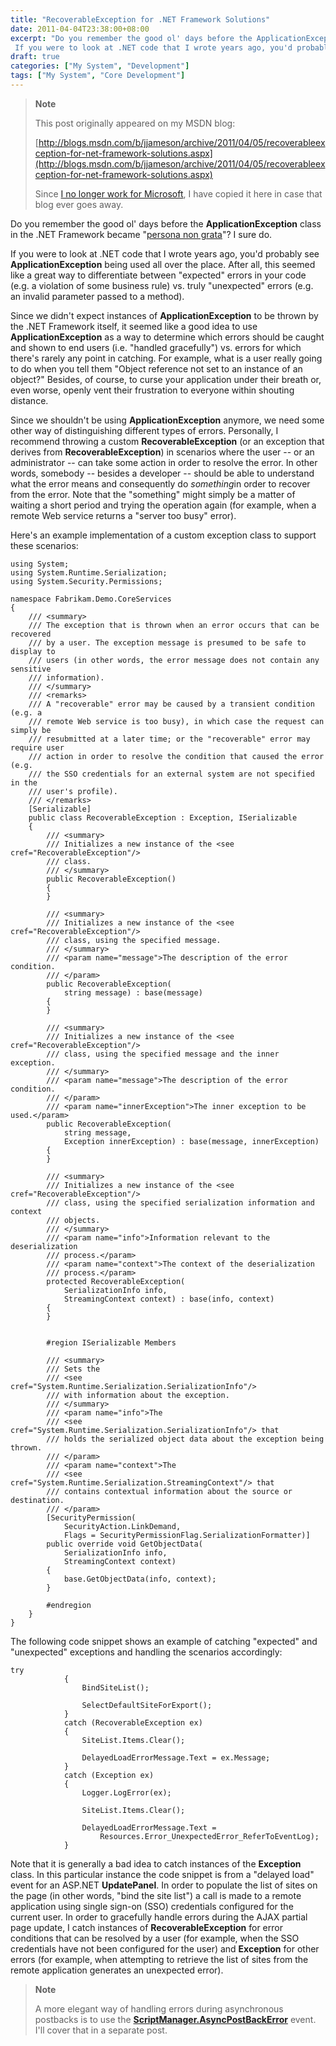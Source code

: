 ```yaml
---
title: "RecoverableException for .NET Framework Solutions"
date: 2011-04-04T23:38:00+08:00
excerpt: "Do you remember the good ol' days before the ApplicationException class in the .NET Framework became \" persona non grata \"? I sure do. 
 If you were to look at .NET code that I wrote years ago, you'd probably see ApplicationException being used all over..."
draft: true
categories: ["My System", "Development"]
tags: ["My System", "Core Development"]
---
```


> **Note**
>
> This post originally appeared on my MSDN blog:
>
> [http://blogs.msdn.com/b/jjameson/archive/2011/04/05/recoverableexception-for-net-framework-solutions.aspx](http://blogs.msdn.com/b/jjameson/archive/2011/04/05/recoverableexception-for-net-framework-solutions.aspx)
>
> Since [I no longer work for Microsoft](/blog/jjameson/2011/09/02/last-day-with-microsoft), I have copied it here in case that blog ever goes away.

Do you remember the good ol' days before the **ApplicationException** class in the .NET Framework became "[persona non grata](http://en.wikipedia.org/wiki/Persona_non_grata)"? I sure do.

If you were to look at .NET code that I wrote years ago, you'd probably see **ApplicationException** being used all over the place. After all, this seemed like a great way to differentiate between "expected" errors in your code (e.g. a violation of some business rule) vs. truly "unexpected" errors (e.g. an invalid parameter passed to a method).

Since we didn't expect instances of **ApplicationException** to be thrown by the .NET Framework itself, it seemed like a good idea to use **ApplicationException** as a way to determine which errors should be caught and shown to end users (i.e. "handled gracefully") vs. errors for which there's rarely any point in catching. For example, what is a user really going to do when you tell them "Object reference not set to an instance of an object?" Besides, of course, to curse your application under their breath or, even worse, openly vent their frustration to everyone within shouting distance.

Since we shouldn't be using **ApplicationException** anymore, we need some other way of distinguishing different types of errors. Personally, I recommend throwing a custom **RecoverableException** (or an exception that derives from **RecoverableException**) in scenarios where the user -- or an administrator -- can take some action in order to resolve the error. In other words, somebody -- besides a developer -- should be able to understand what the error means and consequently do *something*in order to recover from the error. Note that the "something" might simply be a matter of waiting a short period and trying the operation again (for example, when a remote Web service returns a "server too busy" error).

Here's an example implementation of a custom exception class to support these scenarios:

```
using System;
using System.Runtime.Serialization;
using System.Security.Permissions;

namespace Fabrikam.Demo.CoreServices
{
    /// <summary>
    /// The exception that is thrown when an error occurs that can be recovered
    /// by a user. The exception message is presumed to be safe to display to
    /// users (in other words, the error message does not contain any sensitive
    /// information).
    /// </summary>
    /// <remarks>
    /// A "recoverable" error may be caused by a transient condition (e.g. a
    /// remote Web service is too busy), in which case the request can simply be
    /// resubmitted at a later time; or the "recoverable" error may require user
    /// action in order to resolve the condition that caused the error (e.g.
    /// the SSO credentials for an external system are not specified in the
    /// user's profile).
    /// </remarks>
    [Serializable]
    public class RecoverableException : Exception, ISerializable
    {
        /// <summary>
        /// Initializes a new instance of the <see cref="RecoverableException"/>
        /// class.
        /// </summary>
        public RecoverableException()
        {
        }

        /// <summary>
        /// Initializes a new instance of the <see cref="RecoverableException"/>
        /// class, using the specified message.
        /// </summary>
        /// <param name="message">The description of the error condition.
        /// </param>
        public RecoverableException(
            string message) : base(message)
        {
        }

        /// <summary>
        /// Initializes a new instance of the <see cref="RecoverableException"/>
        /// class, using the specified message and the inner exception.
        /// </summary>
        /// <param name="message">The description of the error condition.
        /// </param>
        /// <param name="innerException">The inner exception to be used.</param>
        public RecoverableException(
            string message,
            Exception innerException) : base(message, innerException)
        {
        }

        /// <summary>
        /// Initializes a new instance of the <see cref="RecoverableException"/>
        /// class, using the specified serialization information and context
        /// objects.
        /// </summary>
        /// <param name="info">Information relevant to the deserialization
        /// process.</param>
        /// <param name="context">The context of the deserialization
        /// process.</param>
        protected RecoverableException(
            SerializationInfo info,
            StreamingContext context) : base(info, context)
        {
        }


        #region ISerializable Members

        /// <summary>
        /// Sets the
        /// <see cref="System.Runtime.Serialization.SerializationInfo"/>
        /// with information about the exception.
        /// </summary>
        /// <param name="info">The
        /// <see cref="System.Runtime.Serialization.SerializationInfo"/> that
        /// holds the serialized object data about the exception being thrown.
        /// </param>
        /// <param name="context">The
        /// <see cref="System.Runtime.Serialization.StreamingContext"/> that
        /// contains contextual information about the source or destination.
        /// </param>
        [SecurityPermission(
            SecurityAction.LinkDemand,
            Flags = SecurityPermissionFlag.SerializationFormatter)]
        public override void GetObjectData(
            SerializationInfo info,
            StreamingContext context)
        {
            base.GetObjectData(info, context);
        }

        #endregion
    }
}
```

The following code snippet shows an example of catching "expected" and "unexpected" exceptions and handling the scenarios accordingly:

```
try
            {
                BindSiteList();

                SelectDefaultSiteForExport();
            }
            catch (RecoverableException ex)
            {
                SiteList.Items.Clear();

                DelayedLoadErrorMessage.Text = ex.Message;
            }
            catch (Exception ex)
            {
                Logger.LogError(ex);

                SiteList.Items.Clear();

                DelayedLoadErrorMessage.Text =
                    Resources.Error_UnexpectedError_ReferToEventLog);
            }
```

Note that it is generally a bad idea to catch instances of the **Exception** class. In this particular instance the code snippet is from a "delayed load" event for an ASP.NET **UpdatePanel**. In order to populate the list of sites on the page (in other words, "bind the site list") a call is made to a remote application using single sign-on (SSO) credentials configured for the current user. In order to gracefully handle errors during the AJAX partial page update, I catch instances of **RecoverableException** for error conditions that can be resolved by a user (for example, when the SSO credentials have not been configured for the user) and **Exception** for other errors (for example, when attempting to retrieve the list of sites from the remote application generates an unexpected error).

> **Note**
>
> A more elegant way of handling errors during asynchronous postbacks is to use the **[ScriptManager.AsyncPostBackError](http://msdn.microsoft.com/en-us/library/system.web.ui.scriptmanager.asyncpostbackerror.aspx)** event. I'll cover that in a separate post.

